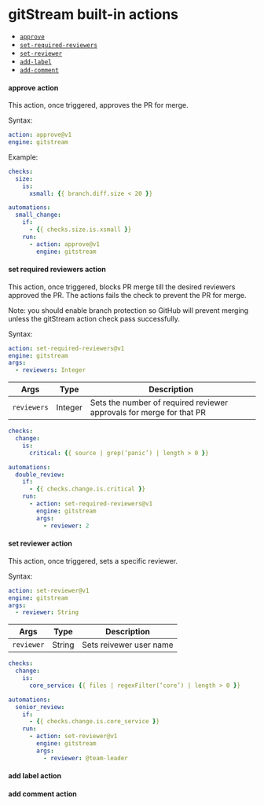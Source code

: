 # gitStream built-in actions

- [`approve`](#approve-action)
- [`set-required-reviewers`](#set-required-reviewers-action)
- [`set-reviewer`](#set-reviewer-action)
- [`add-label`](#add-label-action)
- [`add-comment`](#add-comment-action)

#### approve action

This action, once triggered, approves the PR for merge.

Syntax: 

```yaml
action: approve@v1
engine: gitstream
```

Example:

```yaml
checks:
  size:
    is:
      xsmall: {{ branch.diff.size < 20 }}

automations:
  small_change:
    if:
      - {{ checks.size.is.xsmall }}
    run:
      - action: approve@v1
        engine: gitstream
```

#### set required reviewers action

This action, once triggered, blocks PR merge till the desired reviewers approved the PR. The actions fails the check to prevent the PR for merge.

Note: you should enable branch protection so GitHub will prevent merging unless the gitStream action check pass successfully. 

Syntax: 

```yaml
action: set-required-reviewers@v1
engine: gitstream
args: 
  - reviewers: Integer 
```

| Args       | Type      | Description                                     |
| -----------|-----------|------------------------------------------------ |
| `reviewers`| Integer   | Sets the number of required reviewer approvals for merge for that PR|

```yaml
checks:
  change:
    is:
      critical: {{ source | grep(‘panic’) | length > 0 }}

automations:
  double_review:
    if:
      - {{ checks.change.is.critical }}
    run:
      - action: set-required-reviewers@v1
        engine: gitstream
        args:
          - reviewer: 2
```

#### set reviewer action

This action, once triggered, sets a specific reviewer.

Syntax: 

```yaml
action: set-reviewer@v1
engine: gitstream
args: 
  - reviewer: String 
```

| Args       | Type      | Description                                     |
| -----------|-----------|------------------------------------------------ |
| `reviewer` | String    | Sets reivewer user name |

```yaml
checks:
  change:
    is:
      core_service: {{ files | regexFilter(‘core’) | length > 0 }}

automations:
  senior_review:
    if:
      - {{ checks.change.is.core_service }}
    run:
      - action: set-reviewer@v1
        engine: gitstream
        args:
          - reviewer: @team-leader
```

#### add label action

#### add comment action
